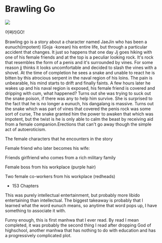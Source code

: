 # Brawling Go

![](https://www.mangahype.com/wp-content/uploads/2020/05/brawling.go_.cover_-270x380.jpeg)

어쩌라GO!


Brawling go is a story about a character named JaeJin who has been a eunuch(impotent) (Goja -korean) his entire life, but through a particular accident that changes. It just so happens that one day Jj goes hiking with one of his female friends and at the top is a peculiar looking rock. It's rock that resembles the form of a penis and it's surrounded by vines. For some reason jj thinks it looks uncomfortable and decided to slash the vines with a shovel. At the time of completion he sees a snake and unable to react he is bitten by this atrocious serpent in the naval region of his loins. The pain is unbearable, his mind starts to drift and finally faints. A few hours later he wakes up and his naval region is exposed, his female friend is covered and dripping with cum, what happened? 
Turns out she was trying to suck out the snake poison, if there was any to help him survive. She is surprised to the fact that he is no longer a eunuch, his dangalang is massive. Turns out the snake which was part of vines that covered the penis rock was some sort of curse, The snake granted him the power to awaken that which was impotent, but the twist is he is only able to calm the beast by receiving aid from a female companion.Erections that can't go away though the simple act of autoeroticism. 

The female characters that he encounters in the story

Female friend who later becomes his wife: 

Friends girlfriend who comes from a rich military family

Female boss from his workplace (purple hair)

Two female co-workers from his workplace (redheads)

- 153 Chapters

This was purely intellectual entertainment, but probably more libido entertaining than intellectual. The biggest takeaway is probably that I learned what the word eunuch means, so anytime that word pops up, I have something to associate it with. 

Funny enough, this is first manhwa that I ever read. By read I mean completed, it was probably the second thing I read after dropping God of highschool, another manhwa that has nothing to do with education and has a progressively complicated plot. 

<!-- Prince Kaizen Namwali -->
